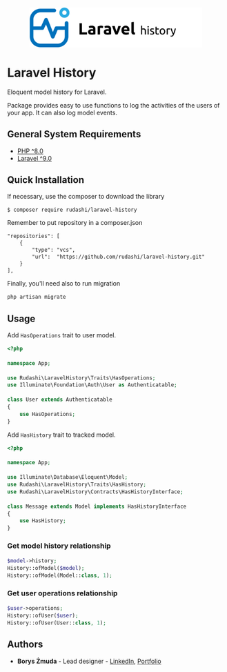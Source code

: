 <p align="center"><img src="./art/logo-mock.svg" width="400" alt=""></p>

Laravel History
================

Eloquent model history for Laravel.

Package provides easy to use functions to log the activities of the users of your app. It can also log model events.

## General System Requirements

- [PHP ^8.0](http://php.net/)
- [Laravel ^9.0](https://github.com/laravel/framework)

## Quick Installation

If necessary, use the composer to download the library

```
$ composer require rudashi/laravel-history
```

Remember to put repository in a composer.json

```
"repositories": [
    {
        "type": "vcs",
        "url":  "https://github.com/rudashi/laravel-history.git"
    }
],
```

Finally, you'll need also to run migration
```bash
php artisan migrate
```

## Usage

Add `HasOperations` trait to user model.

```php
<?php

namespace App;

use Rudashi\LaravelHistory\Traits\HasOperations;
use Illuminate\Foundation\Auth\User as Authenticatable;

class User extends Authenticatable
{
    use HasOperations;
}
```

Add `HasHistory` trait to tracked model.

```php
<?php

namespace App;

use Illuminate\Database\Eloquent\Model;
use Rudashi\LaravelHistory\Traits\HasHistory;
use Rudashi\LaravelHistory\Contracts\HasHistoryInterface;

class Message extends Model implements HasHistoryInterface
{
    use HasHistory;
}
```

### Get model history relationship

```php
$model->history;
History::ofModel($model);
History::ofModel(Model::class, 1);
```
### Get user operations relationship

```php
$user->operations;
History::ofUser($user);
History::ofUser(User::class, 1);
```

## Authors

* **Borys Żmuda** - Lead designer - [LinkedIn](https://www.linkedin.com/in/boryszmuda/), [Portfolio](https://rudashi.github.io/)
